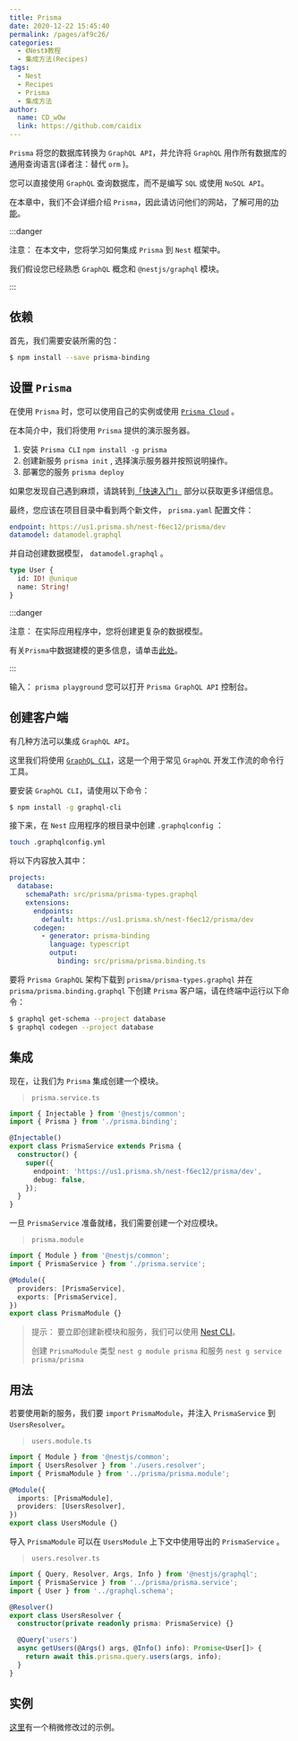 ```yaml
---
title: Prisma
date: 2020-12-22 15:45:40
permalink: /pages/af9c26/
categories:
  - 《Nest》教程
  - 集成方法(Recipes)
tags:
  - Nest
  - Recipes
  - Prisma
  - 集成方法
author: 
  name: CD_wOw
  link: https://github.com/caidix
---
```


`Prisma` 将您的数据库转换为 `GraphQL API`，并允许将 `GraphQL` 用作所有数据库的通用查询语言(译者注：替代 `orm` )。

您可以直接使用 `GraphQL` 查询数据库，而不是编写 `SQL` 或使用 `NoSQL API`。

在本章中，我们不会详细介绍 `Prisma`，因此请访问他们的网站，了解可用的[功能](https://www.prisma.io/features/)。

:::danger

注意： 在本文中，您将学习如何集成 `Prisma` 到 `Nest` 框架中。

我们假设您已经熟悉 `GraphQL` 概念和 `@nestjs/graphql` 模块。

:::

## 依赖

首先，我们需要安装所需的包：

```bash
$ npm install --save prisma-binding
```

## 设置 `Prisma`

在使用 `Prisma` 时，您可以使用自己的实例或使用 [`Prisma Cloud`](https://www.prisma.io/cloud/) 。

在本简介中，我们将使用 `Prisma` 提供的演示服务器。

1. 安装 `Prisma CLI` `npm install -g prisma`
2. 创建新服务 `prisma init` , 选择演示服务器并按照说明操作。
3. 部署您的服务 `prisma deploy`

如果您发现自己遇到麻烦，请跳转到[「快速入门」](https://www.prisma.io/docs/quickstart/) 部分以获取更多详细信息。

最终，您应该在项目目录中看到两个新文件， `prisma.yaml` 配置文件：

```yaml
endpoint: https://us1.prisma.sh/nest-f6ec12/prisma/dev
datamodel: datamodel.graphql
```

并自动创建数据模型， `datamodel.graphql` 。

```graphql
type User {
  id: ID! @unique
  name: String!
}
```

:::danger

注意： 在实际应用程序中，您将创建更复杂的数据模型。

有关`Prisma`中数据建模的更多信息，请单击[此处](https://www.prisma.io/features/data-modeling/)。

:::

输入： `prisma playground` 您可以打开 `Prisma GraphQL API` 控制台。

## 创建客户端

有几种方法可以集成 `GraphQL API`。

这里我们将使用 [`GraphQL CLI`](https://www.npmjs.com/package/graphql-cli)，这是一个用于常见 `GraphQL` 开发工作流的命令行工具。

要安装 `GraphQL CLI`，请使用以下命令：

```bash
$ npm install -g graphql-cli
```

接下来，在 `Nest` 应用程序的根目录中创建 `.graphqlconfig` ：

```bash
touch .graphqlconfig.yml
```

将以下内容放入其中：

```yaml
projects:
  database:
    schemaPath: src/prisma/prisma-types.graphql
    extensions:
      endpoints:
        default: https://us1.prisma.sh/nest-f6ec12/prisma/dev
      codegen:
        - generator: prisma-binding
          language: typescript
          output:
            binding: src/prisma/prisma.binding.ts
```

要将 `Prisma GraphQL` 架构下载到 `prisma/prisma-types.graphql` 并在 `prisma/prisma.binding.graphql` 下创建 `Prisma` 客户端，请在终端中运行以下命令：

```bash
$ graphql get-schema --project database
$ graphql codegen --project database
```

## 集成

现在，让我们为 `Prisma` 集成创建一个模块。

> `prisma.service.ts`

```typescript
import { Injectable } from '@nestjs/common';
import { Prisma } from './prisma.binding';

@Injectable()
export class PrismaService extends Prisma {
  constructor() {
    super({
      endpoint: 'https://us1.prisma.sh/nest-f6ec12/prisma/dev',
      debug: false,
    });
  }
}
```

一旦 `PrismaService` 准备就绪，我们需要创建一个对应模块。

> `prisma.module`

```typescript
import { Module } from '@nestjs/common';
import { PrismaService } from './prisma.service';

@Module({
  providers: [PrismaService],
  exports: [PrismaService],
})
export class PrismaModule {}
```

> 提示： 要立即创建新模块和服务，我们可以使用 [Nest CLI](https://docs.nestjs.cn/7/cli)。
>
> 创建 `PrismaModule` 类型 `nest g module prisma` 和服务 `nest g service prisma/prisma`

## 用法

若要使用新的服务，我们要 `import` `PrismaModule`，并注入 `PrismaService` 到 `UsersResolver`。

> `users.module.ts`

```typescript
import { Module } from '@nestjs/common';
import { UsersResolver } from './users.resolver';
import { PrismaModule } from '../prisma/prisma.module';

@Module({
  imports: [PrismaModule],
  providers: [UsersResolver],
})
export class UsersModule {}
```

导入 `PrismaModule` 可以在 `UsersModule` 上下文中使用导出的 `PrismaService` 。

> `users.resolver.ts`

```typescript
import { Query, Resolver, Args, Info } from '@nestjs/graphql';
import { PrismaService } from '../prisma/prisma.service';
import { User } from '../graphql.schema';

@Resolver()
export class UsersResolver {
  constructor(private readonly prisma: PrismaService) {}

  @Query('users')
  async getUsers(@Args() args, @Info() info): Promise<User[]> {
    return await this.prisma.query.users(args, info);
  }
}
```

## 实例

[这里](https://github.com/nestjs/nest/tree/master/sample/22-graphql-prisma)有一个稍微修改过的示例。